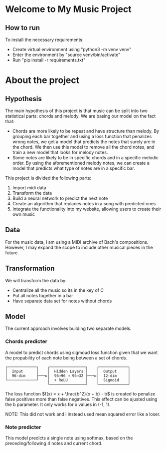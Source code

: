 # Welcome to My Music Project

## How to run
To install the necessary requirements:

* Create virtual environment using "python3 -m venv venv"
* Enter the environment by "source venv/bin/activate"
* Run "pip install -r requirements.txt"

# About the project

## Hypothesis

The main hypothesis of this project is that music can be split into two statistical parts: chords and melody. We are basing our model on the fact that: 
* Chords are more likely to be repeat and have structure than melody. By grouping each bar together and using a loss function that penalizes wrong notes, we get a model that predicts the notes that surely are in the chord. We then use this model to remove all the chord notes, and train a new model that looks for melody notes.
* Some notes are likely to be in specific chords and in a specific melodic order. By using the aforementioned melody notes, we can create a model that predicts what type of notes are in a specific bar. 

This project is divided the following parts:

1. Import midi data
2. Transform the data
3. Build a neural network to predict the next note
4. Create an algorithm that replaces notes in a song with predicted ones
5. Integrate the functionality into my website, allowing users to create their own music

## Data
For the music data, I am using a MIDI archive of Bach's compositions. However, I may expand the scope to include other musical pieces in the future.

## Transformation
We will transform the data by:
* Centralize all the music so its in the key of C
* Put all notes together in a bar
* Have separate data set for notes without chords

## Model
The current approach involves building two separate models.

### Chords predicter
A model to predict chords using sigmoud loss function given that we want the propability of each note being between a set of chords. 
```text
┌─────────────┐    ┌────────────────┐    ┌─────────────┐
│  Input      │    │  Hidden Layers │    │  Output     │
│  96-dim     ├───►│  96→96 → 96→32 ├───►│  12-dim     │
└─────────────┘    │  + ReLU        │    │  Sigmoid    │
                   └────────────────┘    └─────────────┘
```

The loss function $f(x) = x + \frac{b^2}{x + b} - b$ is created to penalize false positives more than false negatives. This effect can be ajusted using the b parameter. It only works for x values in (-1, 1). 

NOTE: This did not work and i instead used mean squared error like a loser.

### Note predicter
This model predicts a single note using softmax, based on the preceding/following 4 notes and current chord. 